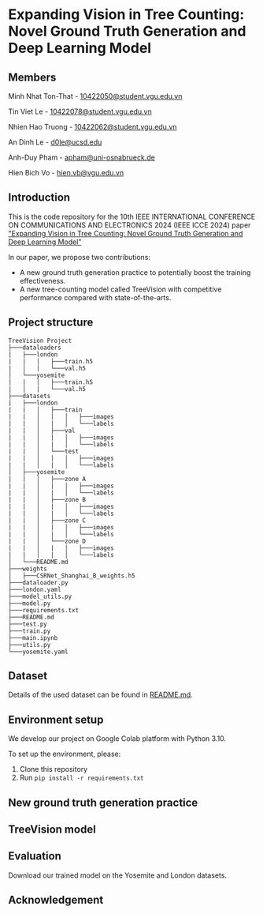 # Expanding Vision in Tree Counting: Novel Ground Truth Generation and Deep Learning Model

## Members

Minh Nhat Ton-That - 10422050@student.vgu.edu.vn

Tin Viet Le - 10422078@student.vgu.edu.vn

Nhien Hao Truong - 10422062@student.vgu.edu.vn

An Dinh Le - d0le@ucsd.edu

Anh-Duy Pham - apham@uni-osnabrueck.de

Hien Bich Vo - hien.vb@vgu.edu.vn

## Introduction
This is the code repository for the 10th IEEE INTERNATIONAL CONFERENCE ON COMMUNICATIONS AND ELECTRONICS 2024 (IEEE ICCE 2024) paper ["Expanding Vision in
Tree Counting: Novel Ground Truth Generation and Deep Learning Model"](https://ieeexplore.ieee.org/document/10634677) 

In our paper, we propose two contributions:
- A new ground truth generation practice to potentially boost the training effectiveness.
- A new tree-counting model called TreeVision with competitive performance compared with state-of-the-arts.

## Project structure
```
TreeVision Project
├───dataloaders
|   ├───london                     
|   |   │   ├───train.h5
|   │   |   └───val.h5
│   └───yosemite                           
|   |   │   ├───train.h5
|   │   |   └───val.h5
├───datasets
|   ├───london                     
|   |   │   ├───train
|   |   │   |   │   ├───images
|   |   │   |   │   └───labels
|   |   │   ├───val
|   |   │   |   │   ├───images
|   |   │   |   │   └───labels
|   |   │   └───test
|   |   │   |   │   ├───images
|   |   │   |   │   └───labels
│   ├───yosemite                           
|   |   │   ├───zone A
|   |   │   |   │   ├───images
|   |   │   |   │   └───labels
|   |   │   ├───zone B
|   |   │   |   │   ├───images
|   |   │   |   │   └───labels
|   |   │   ├───zone C
|   |   │   |   │   ├───images
|   |   │   |   │   └───labels
|   |   │   └───zone D
|   |   │   |   │   ├───images
|   |   │   |   │   └───labels
│   └───README.md  
├───weights
│   ├───CSRNet_Shanghai_B_weights.h5 
├───dataloader.py
├───london.yaml
├───model_utils.py
├───model.py
├───requirements.txt
├───README.md
├───test.py
├───train.py
├───main.ipynb
├───utils.py  
└───yosemite.yaml                                    
```
## Dataset
Details of the used dataset can be found in [README.md](datasets/README.md).

## Environment setup
We develop our project on Google Colab platform with Python 3.10.

To set up the environment, please:
 
 1. Clone this repository
 2. Run `pip install -r requirements.txt`

## New ground truth generation practice
[//]: # (Tinle)

## TreeVision model
[//]: # (Minh)

## Evaluation
Download our trained model on the Yosemite and London datasets.

[//]: # (Nhiên gắn cái link drive của từng file weight vào lần lượt chữ Yosemite và chữ london)

## Acknowledgement

